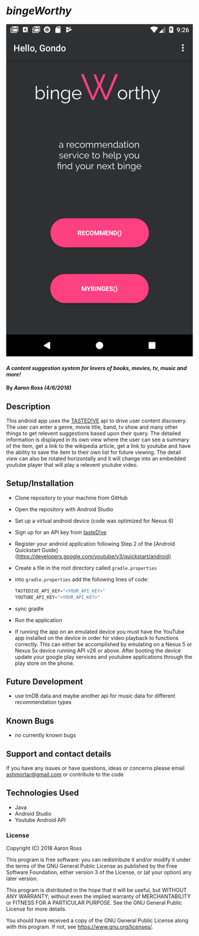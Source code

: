 
# _bingeWorthy_
![home-screen](https://github.com/ashmortar/binge-worthy/blob/master/screenshots/home_screen.png)
#### _A content suggestion system for lovers of books, movies, tv, music and more!_

#### By _**Aaron Ross (4/6/2018)**_

## Description

This android app uses the [TASTED!VE](https://tastedive.com/) api to drive user content discovery. The user can enter a genre, movie title, band, tv show and many other things to get relevent suggestions based upon their query.  The detailed information is displayed in its own view where the user can see a summary of the item, get a link to the wikipedia article, get a link to youtube and have the ability to save the item to their own list for future viewing.  The detail view can also be rotated horizontally and it will change into an embedded youtube player that will play a relevent youtube video.

## Setup/Installation
* Clone repository to your machine from GitHub
* Open the repository with Android Studio
* Set up a virtual android device (code was optimized for Nexus 6)
* Sign up for an API key from [tasteD!ve](https://tastedive.com/read/api)
* Register your android application following Step 2 of the [Android Quickstart Guide]{https://developers.google.com/youtube/v3/quickstart/android}
* Create a file in the root directory called ``gradle.properties``
* into ``gradle.properties`` add the following lines of code: 

   ```java
   TASTEDIVE_API_KEY="<YOUR_API_KEY>"
   YOUTUBE_API_KEY="<YOUR_API_KEY>"
   ```
  
* sync gradle
* Run the application
* If running the app on an emulated device you must have the YouTube app installed on the device in order for video playback to functions correctly.  This can either be accomplished by emulating on a Nexus 5 or Nexus 5x device running API v26 or above. After booting the device update your google play services and youtubee applications through the play store on the phone.


## Future Development

* use tmDB data and maybe another api for music data for different recommendation types

## Known Bugs

* no currently known bugs

## Support and contact details

If you have any issues or have questions, ideas or concerns please email ashmortar@gmail.com or contribute to the code

## Technologies Used

* Java
* Android Studio
* Youtube Android API


### License
Copyright (C) 2018 Aaron Ross

This program is free software: you can redistribute it and/or modify it under the terms of the GNU General Public License as published by the Free Software Foundation, either version 3 of the License, or (at your option) any later version.

This program is distributed in the hope that it will be useful, but WITHOUT ANY WARRANTY; without even the implied warranty of MERCHANTABILITY or FITNESS FOR A PARTICULAR PURPOSE. See the GNU General Public License for more details.

You should have received a copy of the GNU General Public License along with this program. If not, see https://www.gnu.org/licenses/.
